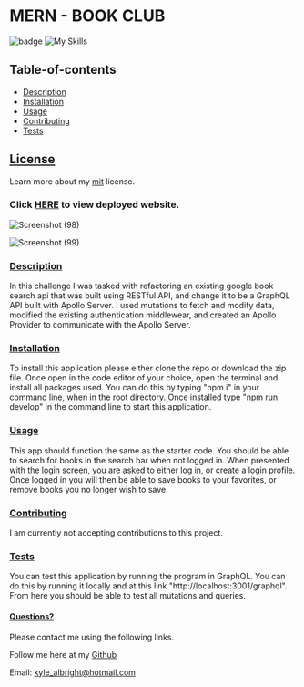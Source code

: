  # MERN - BOOK CLUB
  ![badge](https://img.shields.io/badge/License-mit-blueviolet.svg) 
  ![My Skills](https://skillicons.dev/icons?i=js,react,bootstrap,express,nodejs,graphql,mongodb,apollo,heroku,github&theme=dark)
  
   
  
  
  ## Table-of-contents

* [Description](#Description)
* [Installation](#Installation)
* [Usage](#Usage)
* [Contributing](#Contributing)
* [Tests](#Tests)

 ## [License](#table-of-contents)
Learn more about my [mit](https://choosealicense.com/licenses/mit) license. 

### Click [HERE](https://search-for-books.herokuapp.com/) to view deployed website. 


![Screenshot (98)](https://user-images.githubusercontent.com/110487869/221252316-19dedcb8-1526-4322-bd11-ec8b6fa0f0ad.png)

![Screenshot (99)](https://user-images.githubusercontent.com/110487869/221252338-9b685f9a-8e6b-4fcd-86e6-69e6c6436e10.png)

### [Description](#table-of-contents)
In this challenge I was tasked with refactoring an existing google book search api that was built using RESTful API, and change it to be a GraphQL API built with Apollo Server. I used mutations to fetch and modify data, modified the existing authentication middlewear, and created an Apollo Provider to communicate with the Apollo Server. 



### [Installation](#table-of-contents)
To install this application please either clone the repo or download the zip file. Once open in the code editor of your choice, open the terminal and install all packages used. You can do this by typing "npm i" in your command line, when in the root directory. Once installed type "npm run develop" in the command line to start this application. 



### [Usage](#table-of-contents)
This app should function the same as the starter code. You should be able to search for books in the search bar when not logged in. When presented with the login screen, you are asked to either log in, or create a login profile. Once logged in you will then be able to save books to your favorites, or remove books you no longer wish to save. 



### [Contributing](#table-of-contents)
I am currently not accepting contributions to this project.



### [Tests](#table-of-contents)
You can test this application by running the program in GraphQL. You can do this by running it locally and at this link "http://localhost:3001/graphql". From here you should be able to test all mutations and queries. 




#### [Questions?](#table-of-contents)
Please contact me using the following links.

Follow me here at my [Github](https://github.com/KyleAlbright) 

Email: kyle_albright@hotmail.com



